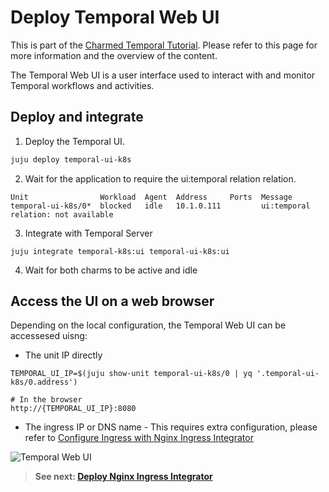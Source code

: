 # Deploy Temporal Web UI

This is part of the
[Charmed Temporal Tutorial](https://discourse.charmhub.io/t/charmed-temporal-k8s-tutorial-introduction/11777).
Please refer to this page for more information and the overview of the content.

The Temporal Web UI is a user interface used to interact with and monitor
Temporal workflows and activities.

## Deploy and integrate

1. Deploy the Temporal UI.

```bash
juju deploy temporal-ui-k8s
```

2. Wait for the application to require the ui:temporal relation relation.

```
Unit                Workload  Agent  Address     Ports  Message
temporal-ui-k8s/0*  blocked   idle   10.1.0.111         ui:temporal relation: not available
```

3. Integrate with Temporal Server

```
juju integrate temporal-k8s:ui temporal-ui-k8s:ui
```

4. Wait for both charms to be active and idle

## Access the UI on a web browser

Depending on the local configuration, the Temporal Web UI can be accessesed
uisng:

* The unit IP directly

```
TEMPORAL_UI_IP=$(juju show-unit temporal-ui-k8s/0 | yq '.temporal-ui-k8s/0.address')

# In the browser
http://{TEMPORAL_UI_IP}:8080
```

* The ingress IP or DNS name - This requires extra configuration, please refer to [Configure Ingress with Nginx Ingress Integrator](https://discourse.charmhub.io/t/charmed-temporal-k8s-tutorial-deploy-nginx-ingress-integrator/11783)

![Temporal Web UI](../media/temporal-web-ui.png)

> **See next:
> [Deploy Nginx Ingress Integrator](https://discourse.charmhub.io/t/charmed-temporal-k8s-tutorial-deploy-nginx-ingress-integrator/11783)**
